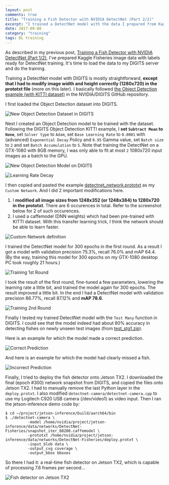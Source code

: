 ```yaml
---
layout: post
comments: true
title: "Training a Fish Detector with NVIDIA DetectNet (Part 2/2)"
excerpt: "I trained a DetectNet model with the data I prepared from Kaggle's 'The Nature Conservancy Fisheries Monitoring' dataset. Here's the list of steps I employed for the training, as well as a brief discussion about the result."
date: 2017-09-08
category: "training"
tags: DL training
---
```


As described in my previous post, [Training a Fish Detector with NVIDIA DetectNet (Part 1/2)](https://jkjung-avt.github.io/fisheries-dataset/), I've prepared Kaggle Fisheries image data with labels ready for DetectNet training. It's time to load the data to my DIGITS server and do the training.

Training a DetectNet model with DIGITS is mostly straightforward, **except that I had to modify image width and height correctly (1280x720) in the prototxt file** (more on this later). I basically followed [the Object Detection example (with KITTI dataset)](https://github.com/NVIDIA/DIGITS/tree/master/examples/object-detection) in the NVIDIA/DIGITS GitHub repository.

I first loaded the Object Detection dataset into DIGITS.

![New Object Detection Dataset in DIGITS](/assets/2017-09-08-detectnet-training/new-dataset.png)

Next I created an Object Detection model to be trained with the dataset. Following the DIGITS Object Detection KITTI example, I **set `Subtract Mean` to `None`**, set `Solver type` to `Adam`, set `Base Learning Rate` to `0.0001` with (advanced) `Exponential Decay` Policy and `0.95` Gamma value, set `Batch size` to `2` and set `Batch Accumulation` to `5`. Note that training the DetectNet on a GTX-1080 with 8GB memory, I was only able to fit at most `2` 1080x720 input images as a batch to the GPU.

![New Object Detection Model on DIGITS](/assets/2017-09-08-detectnet-training/new-model.png)

![Learning Rate Decay](/assets/2017-09-08-detectnet-training/lr-decay.png)

I then copied and pasted the example [detectnet_network.prototxt](https://raw.githubusercontent.com/NVIDIA/caffe/caffe-0.15/examples/kitti/detectnet_network.prototxt) as my `Custom Network`. And I did 2 important modifications here.

1. I **modified all image sizes from 1248x352 (or 1248x384) to 1280x720 in the prototxt**. There are 6 occurences in total. Refer to the screenshot below for 2 of such occurences.
2. I used a caffemodel (DNN weights) which had been pre-trained with KITTI dataset. With this transfer learning trick, I think the network should be able to learn faster.

![Custom Network definition](/assets/2017-09-08-detectnet-training/custom-network.png)

I trained the DetectNet model for 300 epochs in the first round. As a result I got a model with validation precision 75.3%, recall 76.0% and mAP 64.4. (By the way, training this model for 300 epochs on my GTX-1080 desktop PC took roughly 21 hours.)

![Training 1st Round](/assets/2017-09-08-detectnet-training/training-1st-round.png)

I took the result of the first round, fine-tuned a few parameters, lowering the learning rate a little bit, and trained the model again for 300 epochs. The result improved a little bit. In the end I had a DetectNet model with validation precision 86.77%, recall 87.12% and **mAP 78.6**.

![Training 2nd Round](/assets/2017-09-08-detectnet-training/training-2nd-round.png)

Finally I tested my trained DetectNet model with the `Test Many` function in DIGITS. I could see that the model indeed had about 80% accuracy in detecting fishes on newly unseen test images (from [test_stg1.zip](https://www.kaggle.com/c/the-nature-conservancy-fisheries-monitoring/data)).

Here is an example for which the model made a correct prediction.

![Correct Prediction](/assets/2017-09-08-detectnet-training/prediction-ok.png)

And here is an example for which the model had clearly missed a fish.

![Incorrect Prediction](/assets/2017-09-08-detectnet-training/prediction-ng.png)

Finally, I tried to deploy the fish detector onto Jetson TX2. I downloaded the final (epoch #300) network snapshot from DIGITS, and copied the files onto Jetson TX2. I had to manually remove the last Python layer in the `deploy.protxt`. I also modified `detectnet-camera/detectnet-camera.cpp` to use my Logitech C920 USB camera (/dev/video1) as video input. Then I ran the jetson-inference demo code by:

```shell
$ cd ~/project/jetson-inference/build/aarch64/bin
$ ./detectnet-camera \
          -model /home/nvidia/project/jetson-inference/data/networks/DetectNet-Fisheries/snapshot_iter_88200.caffemodel \
          -prototxt /home/nvidia/project/jetson-inference/data/networks/DetectNet-Fisheries/deploy.protxt \
          -input_blob data \
          -output_cvg coverage \
          -output_bbox bboxes
```

So there I had it: a real-time fish detector on Jetson TX2, which is capable of processing 7.6 frames per second...

![Fish detector on Jetson TX2](/assets/2017-09-08-detectnet-training/jetson-fisheries.png)

